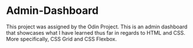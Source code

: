 # Admin-Dashboard

This project was assigned by the Odin Project. This is an admin dashboard that showcases what I have learned thus far in regards to HTML and CSS. More specifically, CSS Grid and CSS Flexbox.